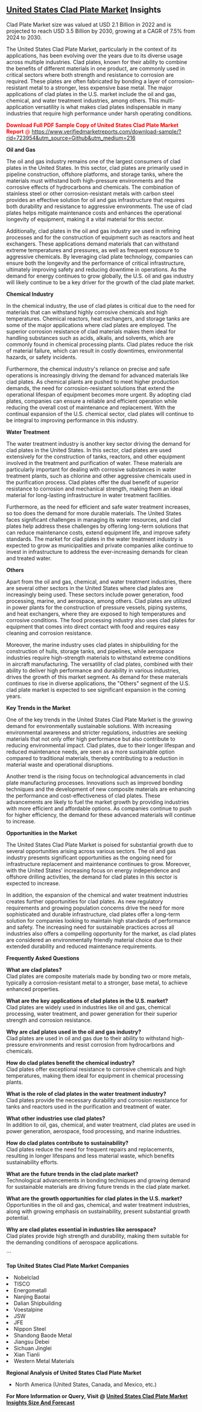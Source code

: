 <h2><a href="https://www.verifiedmarketreports.com/download-sample/?rid=723954&amp;utm_source=Github&amp;utm_medium=216" target="_blank">United States Clad Plate Market</a> Insights</h2><p>Clad Plate Market size was valued at USD 2.1 Billion in 2022 and is projected to reach USD 3.5 Billion by 2030, growing at a CAGR of 7.5% from 2024 to 2030.</p><p><p>The United States Clad Plate Market, particularly in the context of its applications, has been evolving over the years due to its diverse usage across multiple industries. Clad plates, known for their ability to combine the benefits of different materials in one product, are commonly used in critical sectors where both strength and resistance to corrosion are required. These plates are often fabricated by bonding a layer of corrosion-resistant metal to a stronger, less expensive base metal. The major applications of clad plates in the U.S. market include the oil and gas, chemical, and water treatment industries, among others. This multi-application versatility is what makes clad plates indispensable in many industries that require high performance under harsh operating conditions. <p><span class=""><span style="color: #ff0000;"><strong>Download Full PDF Sample Copy of United States Clad Plate Market Report</strong> @ </span><a href="https://www.verifiedmarketreports.com/download-sample/?rid=723954&amp;utm_source=Github&amp;utm_medium=216" target="_blank">https://www.verifiedmarketreports.com/download-sample/?rid=723954&amp;utm_source=Github&amp;utm_medium=216</a></span></p></p><p><strong>Oil and Gas</strong></p><p>The oil and gas industry remains one of the largest consumers of clad plates in the United States. In this sector, clad plates are primarily used in pipeline construction, offshore platforms, and storage tanks, where the materials must withstand both high-pressure environments and the corrosive effects of hydrocarbons and chemicals. The combination of stainless steel or other corrosion-resistant metals with carbon steel provides an effective solution for oil and gas infrastructure that requires both durability and resistance to aggressive environments. The use of clad plates helps mitigate maintenance costs and enhances the operational longevity of equipment, making it a vital material for this sector.</p><p>Additionally, clad plates in the oil and gas industry are used in refining processes and for the construction of equipment such as reactors and heat exchangers. These applications demand materials that can withstand extreme temperatures and pressures, as well as frequent exposure to aggressive chemicals. By leveraging clad plate technology, companies can ensure both the longevity and the performance of critical infrastructure, ultimately improving safety and reducing downtime in operations. As the demand for energy continues to grow globally, the U.S. oil and gas industry will likely continue to be a key driver for the growth of the clad plate market.</p><p><strong>Chemical Industry</strong></p><p>In the chemical industry, the use of clad plates is critical due to the need for materials that can withstand highly corrosive chemicals and high temperatures. Chemical reactors, heat exchangers, and storage tanks are some of the major applications where clad plates are employed. The superior corrosion resistance of clad materials makes them ideal for handling substances such as acids, alkalis, and solvents, which are commonly found in chemical processing plants. Clad plates reduce the risk of material failure, which can result in costly downtimes, environmental hazards, or safety incidents.</p><p>Furthermore, the chemical industry's reliance on precise and safe operations is increasingly driving the demand for advanced materials like clad plates. As chemical plants are pushed to meet higher production demands, the need for corrosion-resistant solutions that extend the operational lifespan of equipment becomes more urgent. By adopting clad plates, companies can ensure a reliable and efficient operation while reducing the overall cost of maintenance and replacement. With the continual expansion of the U.S. chemical sector, clad plates will continue to be integral to improving performance in this industry.</p><p><strong>Water Treatment</strong></p><p>The water treatment industry is another key sector driving the demand for clad plates in the United States. In this sector, clad plates are used extensively for the construction of tanks, reactors, and other equipment involved in the treatment and purification of water. These materials are particularly important for dealing with corrosive substances in water treatment plants, such as chlorine and other aggressive chemicals used in the purification process. Clad plates offer the dual benefit of superior resistance to corrosion and mechanical strength, making them an ideal material for long-lasting infrastructure in water treatment facilities.</p><p>Furthermore, as the need for efficient and safe water treatment increases, so too does the demand for more durable materials. The United States faces significant challenges in managing its water resources, and clad plates help address these challenges by offering long-term solutions that can reduce maintenance costs, extend equipment life, and improve safety standards. The market for clad plates in the water treatment industry is expected to grow as municipalities and private companies alike continue to invest in infrastructure to address the ever-increasing demands for clean and treated water.</p><p><strong>Others</strong></p><p>Apart from the oil and gas, chemical, and water treatment industries, there are several other sectors in the United States where clad plates are increasingly being used. These sectors include power generation, food processing, marine, and aerospace, among others. Clad plates are utilized in power plants for the construction of pressure vessels, piping systems, and heat exchangers, where they are exposed to high temperatures and corrosive conditions. The food processing industry also uses clad plates for equipment that comes into direct contact with food and requires easy cleaning and corrosion resistance.</p><p>Moreover, the marine industry uses clad plates in shipbuilding for the construction of hulls, storage tanks, and pipelines, while aerospace industries require high-strength materials to withstand extreme conditions in aircraft manufacturing. The versatility of clad plates, combined with their ability to deliver high performance and durability in various industries, drives the growth of this market segment. As demand for these materials continues to rise in diverse applications, the "Others" segment of the U.S. clad plate market is expected to see significant expansion in the coming years.</p><p><strong>Key Trends in the Market</strong></p><p>One of the key trends in the United States Clad Plate Market is the growing demand for environmentally sustainable solutions. With increasing environmental awareness and stricter regulations, industries are seeking materials that not only offer high performance but also contribute to reducing environmental impact. Clad plates, due to their longer lifespan and reduced maintenance needs, are seen as a more sustainable option compared to traditional materials, thereby contributing to a reduction in material waste and operational disruptions.</p><p>Another trend is the rising focus on technological advancements in clad plate manufacturing processes. Innovations such as improved bonding techniques and the development of new composite materials are enhancing the performance and cost-effectiveness of clad plates. These advancements are likely to fuel the market growth by providing industries with more efficient and affordable options. As companies continue to push for higher efficiency, the demand for these advanced materials will continue to increase.</p><p><strong>Opportunities in the Market</strong></p><p>The United States Clad Plate Market is poised for substantial growth due to several opportunities arising across various sectors. The oil and gas industry presents significant opportunities as the ongoing need for infrastructure replacement and maintenance continues to grow. Moreover, with the United States' increasing focus on energy independence and offshore drilling activities, the demand for clad plates in this sector is expected to increase.</p><p>In addition, the expansion of the chemical and water treatment industries creates further opportunities for clad plates. As new regulatory requirements and growing population concerns drive the need for more sophisticated and durable infrastructure, clad plates offer a long-term solution for companies looking to maintain high standards of performance and safety. The increasing need for sustainable practices across all industries also offers a compelling opportunity for the market, as clad plates are considered an environmentally friendly material choice due to their extended durability and reduced maintenance requirements.</p><p><strong>Frequently Asked Questions</strong></p><p><strong>What are clad plates?</strong><br>Clad plates are composite materials made by bonding two or more metals, typically a corrosion-resistant metal to a stronger, base metal, to achieve enhanced properties.</p><p><strong>What are the key applications of clad plates in the U.S. market?</strong><br>Clad plates are widely used in industries like oil and gas, chemical processing, water treatment, and power generation for their superior strength and corrosion resistance.</p><p><strong>Why are clad plates used in the oil and gas industry?</strong><br>Clad plates are used in oil and gas due to their ability to withstand high-pressure environments and resist corrosion from hydrocarbons and chemicals.</p><p><strong>How do clad plates benefit the chemical industry?</strong><br>Clad plates offer exceptional resistance to corrosive chemicals and high temperatures, making them ideal for equipment in chemical processing plants.</p><p><strong>What is the role of clad plates in the water treatment industry?</strong><br>Clad plates provide the necessary durability and corrosion resistance for tanks and reactors used in the purification and treatment of water.</p><p><strong>What other industries use clad plates?</strong><br>In addition to oil, gas, chemical, and water treatment, clad plates are used in power generation, aerospace, food processing, and marine industries.</p><p><strong>How do clad plates contribute to sustainability?</strong><br>Clad plates reduce the need for frequent repairs and replacements, resulting in longer lifespans and less material waste, which benefits sustainability efforts.</p><p><strong>What are the future trends in the clad plate market?</strong><br>Technological advancements in bonding techniques and growing demand for sustainable materials are driving future trends in the clad plate market.</p><p><strong>What are the growth opportunities for clad plates in the U.S. market?</strong><br>Opportunities in the oil and gas, chemical, and water treatment industries, along with growing emphasis on sustainability, present substantial growth potential.</p><p><strong>Why are clad plates essential in industries like aerospace?</strong><br>Clad plates provide high strength and durability, making them suitable for the demanding conditions of aerospace applications.</p>```</p><p><strong>Top United States Clad Plate Market Companies</strong></p><div data-test-id=""><p><li>Nobelclad</li><li> TISCO</li><li> Energometall</li><li> Nanjing Baotai</li><li> Dalian Shipbuilding</li><li> Voestalpine</li><li> JSW</li><li> JFE</li><li> Nippon Steel</li><li> Shandong Baode Metal</li><li> Jiangsu Debei</li><li> Sichuan Jinglei</li><li> Xian Tianli</li><li> Western Metal Materials</li></p><div><strong>Regional Analysis of&nbsp;United States Clad Plate Market</strong></div><ul><li dir="ltr"><p dir="ltr">North America&nbsp;(United States, Canada, and Mexico, etc.)</p></li></ul><p><strong>For More Information or Query, Visit @&nbsp;</strong><strong><a href="https://www.verifiedmarketreports.com/product/clad-plate-market/?utm_source=Github&amp;utm_medium=216" target="_blank">United States Clad Plate Market Insights Size And Forecast</a></strong></p></div>
